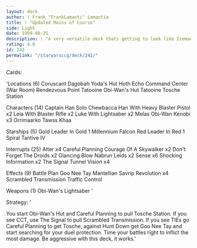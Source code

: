 ```yaml
---
layout: deck
author: ! Frank "FrankLamanti" Lamantia
title: ! "Updated Mains of Course"
side: Light
date: 1999-08-25
description: ! "A very versatile deck thats getting to look like Iceman's No Shelter..."
rating: 4.0
id: 242
permalink: "/starwarsccg/deck/242/"
---
```

Cards: 

'Locations (6)
Coruscant
Dagobah Yoda's Hut
Hoth Echo Command Center (War Room)
Rendezvous Point
Tatooine Obi-Wan's Hut
Tatooine Tosche Station

Characters (14)
Captain Han Solo
Chewbacca
Han With Heavy Blaster Pistol x2
Leia With Blaster Rifle x2
Luke With Lightsaber x2
Melas
Obi-Wan Kenobi x3
Orrimaarko
Tawss Khaa

Starships (5)
Gold Leader In Gold 1
Millennium Falcon
Red Leader In Red 1
Spiral
Tantive IV

Interrupts (25)
Alter x4
Careful Planning
Courage Of A Skywalker x2
Don't Forget The Droids x2
Glancing Blow
Nabrun Leids x2
Sense x6
Shocking Information x2
The Signal
Tunnel Vision x4

Effects (9)
Battle Plan
Goo Nee Tay
Mantellian Savrip
Revolution x4
Scrambled Transmission
Traffic Control

Weapons (1)
Obi-Wan's Lightsaber '

Strategy: '

You start Obi-Wan's Hut and Careful Planning to pull Tosche Station.  If you see CCT, use The Signal to pull Scrambled Transmission.  If you see TIEs go Careful Planning to get Tosche, against Hunt Down get Goo Nee Tay and start searching for your duel protection.  Time your battles right to inflict the most damage.  Be aggressive with this deck, it works.'
